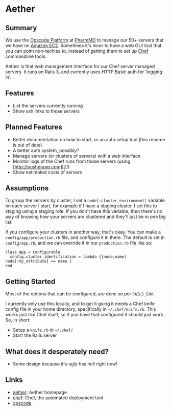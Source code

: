 # Aether

## Summary

We use the [Opscode Platform][2] at [PharmMD][5] to manage our 50+ servers that we have on [Amazon EC2][6].  Sometimes it's nicer to have a web GUI tool that you can point non-techies to, instead of getting them to set up [Chef][1] commandline tools.

Aether is that web management interface for our Chef server managed servers.  It runs on Rails 3, and currently uses HTTP Basic auth for 'logging in'.

## Features

* List the servers currently running
* Show ssh links to those servers

## Planned Features

* Better documentation on how to start, or an auto setup tool (this readme is out of date)
* A better auth system, possibly?
* Manage servers (or clusters of servers) with a web interface
* Monitor logs of the Chef runs from those servers (using [http://pusherapp.com][7])
* Show estimated costs of servers

## Assumptions

To group the servers by cluster, I set a `node[:cluster_environment]` variable on each server I start, for example if I have a staging cluster, I set this to staging using a staging role.  If you don't have this variable, then there's no way of knowing how your servers are clustered and they'll just be in one big list.

If you configure your clusters in another way, that's okay.  You can make a `config/app/production.rb` file, and configure it in there.  The default is set in `config/app.rb`, and we can override it in our `production.rb` file like so:

    class App < Configurable
      config.cluster_identification = lambda {|node,name| node[:my_attribute] == name }
    end

## Getting Started

Most of the options that can be configured, are done so per `RAILS_ENV`.

I currently only use this locally, and to get it going it needs a Chef knife config file in your home directory, specifically in `~/.chef/knife.rb`.  This works just like Chef itself, so if you have that configured it should just work.  So, in short:

* Setup a `knife.rb` in `~/.chef/`
* Start the Rails server

## What does it desperately need?

* Some design because it's ugly has hell right now!

Links
-----

* [aether][4]: Aether homepage
* [chef][1]:   Chef, the automated deployment tool
* [opscode][2]


[1]:  http://github.com/opscode/chef
[2]:  http://github.com/rails/rails
[3]:  http://manage.opscode.com/
[4]:  https://github.com/fearoffish/aether
[5]:  http://www.pharmmd.com/
[6]:  http://aws.amazon.com/ec2/
[7]:  http://pusherapp.com